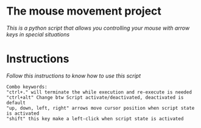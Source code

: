 # The mouse movement project
_This is a python script that allows you controlling your mouse with arrow keys in special situations_
# Instructions

_Follow this instructions to know how to use this script_

```
Combo keywords:
"ctrl+." will terminate the while execution and re-execute is needed
"ctrl+alt" Change btw Script activate/deactivated, deactivated is default
"up, down, left, right" arrows move cursor position when script state is activated
"shift" this key make a left-click when script state is activated
```



